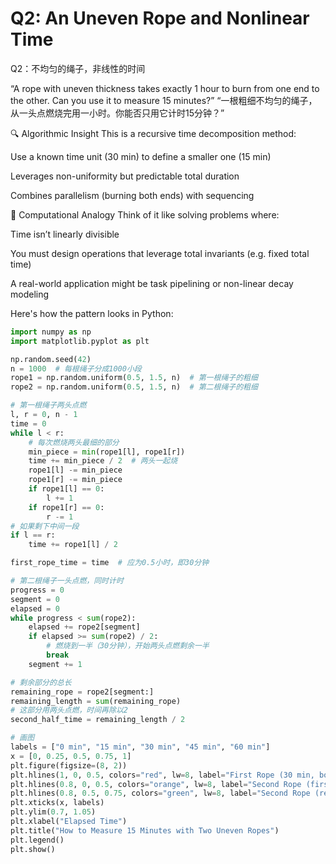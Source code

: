 # Q2: An Uneven Rope and Nonlinear Time
Q2：不均匀的绳子，非线性的时间

“A rope with uneven thickness takes exactly 1 hour to burn from one end to the other.
Can you use it to measure 15 minutes?”
“一根粗细不均匀的绳子，从一头点燃烧完用一小时。你能否只用它计时15分钟？”

🔍 Algorithmic Insight
This is a recursive time decomposition method:

Use a known time unit (30 min) to define a smaller one (15 min)

Leverages non-uniformity but predictable total duration

Combines parallelism (burning both ends) with sequencing

🧠 Computational Analogy
Think of it like solving problems where:

Time isn’t linearly divisible

You must design operations that leverage total invariants (e.g. fixed total time)

A real-world application might be task pipelining or non-linear decay modeling

Here's how the pattern looks in Python:

```python
import numpy as np
import matplotlib.pyplot as plt

np.random.seed(42)
n = 1000  # 每根绳子分成1000小段
rope1 = np.random.uniform(0.5, 1.5, n)  # 第一根绳子的粗细
rope2 = np.random.uniform(0.5, 1.5, n)  # 第二根绳子的粗细

# 第一根绳子两头点燃
l, r = 0, n - 1
time = 0
while l < r:
    # 每次燃烧两头最细的部分
    min_piece = min(rope1[l], rope1[r])
    time += min_piece / 2  # 两头一起烧
    rope1[l] -= min_piece
    rope1[r] -= min_piece
    if rope1[l] == 0:
        l += 1
    if rope1[r] == 0:
        r -= 1
# 如果剩下中间一段
if l == r:
    time += rope1[l] / 2

first_rope_time = time  # 应为0.5小时，即30分钟

# 第二根绳子一头点燃，同时计时
progress = 0
segment = 0
elapsed = 0
while progress < sum(rope2):
    elapsed += rope2[segment]
    if elapsed >= sum(rope2) / 2:
        # 燃烧到一半（30分钟），开始两头点燃剩余一半
        break
    segment += 1

# 剩余部分的总长
remaining_rope = rope2[segment:]
remaining_length = sum(remaining_rope)
# 这部分用两头点燃，时间再除以2
second_half_time = remaining_length / 2

# 画图
labels = ["0 min", "15 min", "30 min", "45 min", "60 min"]
x = [0, 0.25, 0.5, 0.75, 1]
plt.figure(figsize=(8, 2))
plt.hlines(1, 0, 0.5, colors="red", lw=8, label="First Rope (30 min, both ends)")
plt.hlines(0.8, 0, 0.5, colors="orange", lw=8, label="Second Rope (first half, one end)")
plt.hlines(0.8, 0.5, 0.75, colors="green", lw=8, label="Second Rope (remaining, both ends)")
plt.xticks(x, labels)
plt.ylim(0.7, 1.05)
plt.xlabel("Elapsed Time")
plt.title("How to Measure 15 Minutes with Two Uneven Ropes")
plt.legend()
plt.show()
```
